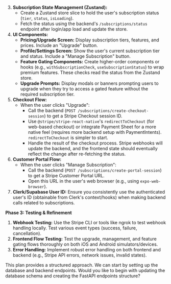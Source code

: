 3.  **Subscription State Management (Zustand):**
    *   Create a Zustand store slice to hold the user's subscription status (`tier`, `status`, `isLoading`).
    *   Fetch the status using the backend's `/subscriptions/status` endpoint after login/app load and update the store.
4.  **UI Components:**
    *   **Pricing/Upgrade Screen:** Display subscription tiers, features, and prices. Include an "Upgrade" button.
    *   **Profile/Settings Screen:** Show the user's current subscription tier and status. Include a "Manage Subscription" button.
    *   **Feature Gating Components:** Create higher-order components or hooks (e.g., `withSubscriptionCheck`, `useSubscriptionStatus`) to wrap premium features. These checks read the status from the Zustand store.
    *   **Upgrade Prompts:** Display modals or banners prompting users to upgrade when they try to access a gated feature without the required subscription tier.
5.  **Checkout Flow:**
    *   When the user clicks "Upgrade":
        *   Call the backend (`POST /subscriptions/create-checkout-session`) to get a Stripe Checkout session ID.
        *   Use `@stripe/stripe-react-native`'s `redirectToCheckout` (for web-based checkout) or integrate Payment Sheet for a more native feel (requires more backend setup with PaymentIntents). `redirectToCheckout` is simpler to start.
        *   Handle the result of the checkout process. Stripe webhooks will update the backend, and the frontend state should eventually reflect the change after re-fetching the status.
6.  **Customer Portal Flow:**
    *   When the user clicks "Manage Subscription":
        *   Call the backend (`POST /subscriptions/create-portal-session`) to get a Stripe Customer Portal URL.
        *   Open this URL in the user's web browser (e.g., using `expo-web-browser`).
7.  **Clerk/Supabase User ID:** Ensure you consistently use the authenticated user's ID (obtainable from Clerk's context/hooks) when making backend calls related to subscriptions.

**Phase 3: Testing & Refinement**

1.  **Webhook Testing:** Use the Stripe CLI or tools like ngrok to test webhook handling locally. Test various event types (success, failure, cancellation).
2.  **Frontend Flow Testing:** Test the upgrade, management, and feature gating flows thoroughly on both iOS and Android simulators/devices.
3.  **Error Handling:** Implement robust error handling on both frontend and backend (e.g., Stripe API errors, network issues, invalid states).

This plan provides a structured approach. We can start by setting up the database and backend endpoints. Would you like to begin with updating the database schema and creating the FastAPI endpoints structure?